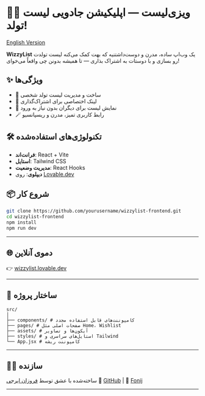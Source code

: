 # 🧞‍♀️ ویزی‌لیست — اپلیکیشن جادویی لیست تولد!

[English Version](./README.md)

**WizzyList** یک وب‌اپ ساده، مدرن و دوست‌داشتنیه که بهت کمک می‌کنه لیست تولدت رو بسازی و با دوستات به اشتراک بذاری — تا همیشه بدونن چی واقعاً می‌خوای!

## ✨ ویژگی‌ها

- 🎁 ساخت و مدیریت لیست تولد شخصی
- 🔗 لینک اختصاصی برای اشتراک‌گذاری
- 👀 نمایش لیست برای دیگران بدون نیاز به ورود
- 🪄 رابط کاربری تمیز، مدرن و ریسپانسیو

## 🛠 تکنولوژی‌های استفاده‌شده

- **فرانت‌اند**: React + Vite
- **استایل**: Tailwind CSS
- **مدیریت وضعیت**: React Hooks
- **دیپلوی**: روی [Lovable.dev](https://lovable.dev)

## 📦 شروع کار

```bash
git clone https://github.com/yourusername/wizzylist-frontend.git
cd wizzylist-frontend
npm install
npm run dev
```

---

## 🌐 دموی آنلاین

👉 [wizzylist.lovable.dev](https://wizzylist.lovable.dev)

---

## 📁 ساختار پروژه

```
src/
│
├── components/ # کامپوننت‌های قابل استفاده مجدد
├── pages/ # صفحات اصلی مثل Home، Wishlist
├── assets/ # آیکون‌ها و تصاویر
├── styles/ # استایل‌های سراسری و Tailwind
└── App.jsx # کامپوننت ریشه
```

---

## 🙋‍♀️ سازنده

ساخته‌شده با عشق توسط [فروزان ایرجی](https://www.linkedin.com/in/foroozan-iraji)
🔗 [GitHub](https://github.com/Fonij80) | 🧠 [Fonij](https://t.me/Fonij2002)

---
